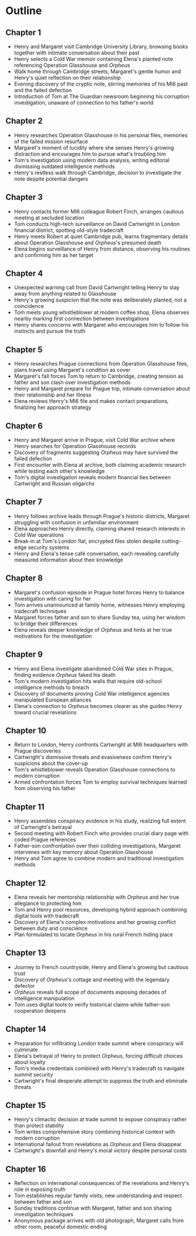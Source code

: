 # Outline

## Chapter 1

- Henry and Margaret visit Cambridge University Library, browsing books together with intimate conversation about their past
- Henry selects a Cold War memoir containing Elena's planted note referencing Operation Glasshouse and _Orpheus_
- Walk home through Cambridge streets, Margaret's gentle humor and Henry's quiet reflection on their relationship
- Evening discovery of the cryptic note, stirring memories of his MI6 past and the failed defection
- Introduction of Tom at The Guardian newsroom beginning his corruption investigation, unaware of connection to his father's world

## Chapter 2

- Henry researches Operation Glasshouse in his personal files, memories of the failed mission resurface
- Margaret's moment of lucidity where she senses Henry's growing distraction and encourages him to pursue what's troubling him
- Tom's investigation using modern data analysis, writing editorial dismissing outdated intelligence methods
- Henry's restless walk through Cambridge, decision to investigate the note despite potential dangers

## Chapter 3

- Henry contacts former MI6 colleague Robert Finch, arranges cautious meeting at secluded location
- Tom conducts high-tech surveillance on David Cartwright in London financial district, spotting old-style tradecraft
- Henry meets Robert at quiet Cambridge pub, learns fragmentary details about Operation Glasshouse and _Orpheus_'s presumed death
- Elena begins surveillance of Henry from distance, observing his routines and confirming him as her target

## Chapter 4

- Unexpected warning call from David Cartwright telling Henry to stay away from anything related to Glasshouse
- Henry's growing suspicion that the note was deliberately planted, not a coincidence
- Tom meets young whistleblower at modern coffee shop, Elena observes nearby marking first connection between investigations
- Henry shares concerns with Margaret who encourages him to follow his instincts and pursue the truth

## Chapter 5

- Henry researches Prague connections from Operation Glasshouse files, plans travel using Margaret's condition as cover
- Margaret's fall forces Tom to return to Cambridge, creating tension as father and son clash over investigation methods
- Henry and Margaret prepare for Prague trip, intimate conversation about their relationship and her illness
- Elena reviews Henry's MI6 file and makes contact preparations, finalizing her approach strategy

## Chapter 6

- Henry and Margaret arrive in Prague, visit Cold War archive where Henry searches for Operation Glasshouse records
- Discovery of fragments suggesting _Orpheus_ may have survived the failed defection
- First encounter with Elena at archive, both claiming academic research while testing each other's knowledge
- Tom's digital investigation reveals modern financial ties between Cartwright and Russian oligarchs

## Chapter 7

- Henry follows archive leads through Prague's historic districts, Margaret struggling with confusion in unfamiliar environment
- Elena approaches Henry directly, claiming shared research interests in Cold War operations
- Break-in at Tom's London flat, encrypted files stolen despite cutting-edge security systems
- Henry and Elena's tense café conversation, each revealing carefully measured information about their knowledge

## Chapter 8

- Margaret's confusion episode in Prague hotel forces Henry to balance investigation with caring for her
- Tom arrives unannounced at family home, witnesses Henry employing tradecraft techniques
- Margaret forces father and son to share Sunday tea, using her wisdom to bridge their differences
- Elena reveals deeper knowledge of _Orpheus_ and hints at her true motivations for the investigation

## Chapter 9

- Henry and Elena investigate abandoned Cold War sites in Prague, finding evidence _Orpheus_ faked his death
- Tom's modern investigation hits walls that require old-school intelligence methods to breach
- Discovery of documents proving Cold War intelligence agencies manipulated European alliances
- Elena's connection to _Orpheus_ becomes clearer as she guides Henry toward crucial revelations

## Chapter 10

- Return to London, Henry confronts Cartwright at MI6 headquarters with Prague discoveries
- Cartwright's dismissive threats and evasiveness confirm Henry's suspicions about the cover-up
- Tom's whistleblower reveals Operation Glasshouse connections to modern corruption
- Armed confrontation forces Tom to employ survival techniques learned from observing his father

## Chapter 11

- Henry assembles conspiracy evidence in his study, realizing full extent of Cartwright's betrayal
- Second meeting with Robert Finch who provides crucial diary page with coded Prague references
- Father-son confrontation over their colliding investigations, Margaret intervenes with key memory about Operation Glasshouse
- Henry and Tom agree to combine modern and traditional investigation methods

## Chapter 12

- Elena reveals her mentorship relationship with _Orpheus_ and her true allegiance to protecting him
- Tom and Henry pool resources, developing hybrid approach combining digital tools with tradecraft
- Discovery of Elena's complex motivations and her growing conflict between duty and conscience
- Plan formulated to locate _Orpheus_ in his rural French hiding place

## Chapter 13

- Journey to French countryside, Henry and Elena's growing but cautious trust
- Discovery of _Orpheus_'s cottage and meeting with the legendary defector
- _Orpheus_ reveals full scope of documents exposing decades of intelligence manipulation
- Tom uses digital tools to verify historical claims while father-son cooperation deepens

## Chapter 14

- Preparation for infiltrating London trade summit where conspiracy will culminate
- Elena's betrayal of Henry to protect _Orpheus_, forcing difficult choices about loyalty
- Tom's media credentials combined with Henry's tradecraft to navigate summit security
- Cartwright's final desperate attempt to suppress the truth and eliminate threats

## Chapter 15

- Henry's climactic decision at trade summit to expose conspiracy rather than protect stability
- Tom writes comprehensive story combining historical context with modern corruption
- International fallout from revelations as _Orpheus_ and Elena disappear
- Cartwright's downfall and Henry's moral victory despite personal costs

## Chapter 16

- Reflection on international consequences of the revelations and Henry's role in exposing truth
- Tom establishes regular family visits, new understanding and respect between father and son
- Sunday traditions continue with Margaret, father and son sharing investigation techniques
- Anonymous package arrives with old photograph, Margaret calls from other room, peaceful domestic ending
